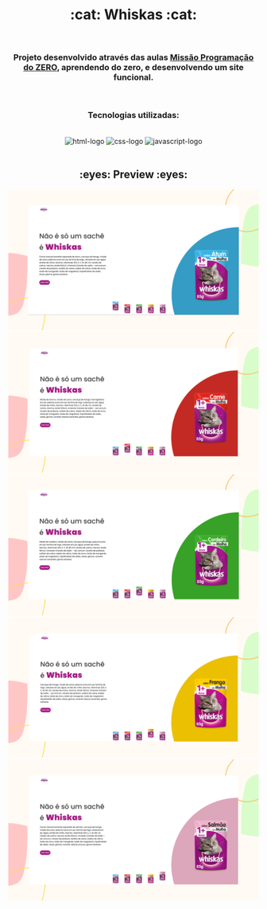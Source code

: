 <div align="center">

<h1>:cat: Whiskas :cat:</h1>
<br>
<h3>Projeto desenvolvido através das aulas <a href="https://www.youtube.com/@RodolfoMori/featured"> Missão Programação do ZERO<a>, aprendendo do zero, e desenvolvendo um site funcional.</h3>
<br>
<h3> Tecnologias utilizadas: </h3>
<br>
<img src="https://img.shields.io/badge/HTML5-E34F26?style=for-the-badge&logo=html5&logoColor=white" alt=html-logo />
<img src="https://img.shields.io/badge/CSS-239120?&style=for-the-badge&logo=css3&logoColor=white" alt=css-logo />
<img src="https://img.shields.io/badge/JavaScript-F7DF1E?style=for-the-badge&logo=javascript&logoColor=black" alt=javascript-logo />
<br>
<br>
<h2>:eyes: Preview :eyes:</h2> 
<img src="https://github.com/livitas/whiskas/blob/master/images/whiskas%20previa%20atum.png?raw=true" />
<img src="https://github.com/livitas/whiskas/blob/master/images/whiskas%20previa%20carne.png?raw=true" />
<img src="https://github.com/livitas/whiskas/blob/master/images/whiskas%20previa%20cordeiro.png?raw=true" />
<img src="https://github.com/livitas/whiskas/blob/master/images/whiskas%20previa%20frango.png?raw=true" />
<img src="https://github.com/livitas/whiskas/blob/master/images/whiskas%20previa%20salmao.png?raw=true" />

</div>
